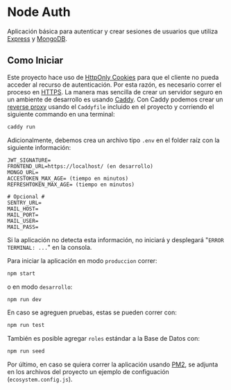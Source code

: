 # Node Auth

Aplicación básica para autenticar y crear sesiones de usuarios que utiliza [Express](https://expressjs.com/) y [MongoDB](https://www.mongodb.com/).

## Como Iniciar

Este proyecto hace uso de [HttpOnly Cookies](https://www.cookiepro.com/knowledge/httponly-cookie/) para que el cliente no pueda acceder al recurso de autenticación. Por esta razón, es necesario correr el proceso en [HTTPS](https://www.cloudflare.com/learning/ssl/what-is-https/). La manera mas sencilla de crear un servidor seguro en un ambiente de desarrollo es usando [Caddy](https://caddyserver.com/docs/getting-started). Con Caddy podemos crear un [reverse proxy](https://caddyserver.com/docs/quick-starts/reverse-proxy) usando el `Caddyfile` incluido en el proyecto y corriendo el siguiente commando en una terminal:

```bash
caddy run
```

Adicionalmente, debemos crea un archivo tipo `.env` en el folder raíz con la siguiente información:

```text
JWT_SIGNATURE=
FRONTEND_URL=https://localhost/ (en desarrollo)
MONGO_URL=
ACCESTOKEN_MAX_AGE= (tiempo en minutos)
REFRESHTOKEN_MAX_AGE= (tiempo en minutos)

# Opcional #
SENTRY_URL=
MAIL_HOST=
MAIL_PORT=
MAIL_USER=
MAIL_PASS=
```

Si la aplicación no detecta esta información, no iniciará y desplegará "`ERROR TERMINAL: ...`" en la consola.

Para iniciar la aplicación en modo `produccion` correr:

```bash
npm start
```

o en modo `desarrollo`:

```bash
npm run dev
```

En caso se agreguen pruebas, estas se pueden correr con:

```bash
npm run test
```

También es posible agregar `roles` estándar a la Base de Datos con:

```bash
npm run seed
```

Por último, en caso se quiera correr la aplicación usando [PM2](https://pm2.keymetrics.io/docs/usage/quick-start/), se adjunta en los archivos del proyecto un ejemplo de configuación (`ecosystem.config.js`).
